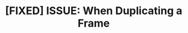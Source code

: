 ---
title: '[FIXED] ISSUE: When Duplicating a Frame'
redirect_to:
  - 'https://discuss.pencil2d.org/t/fixed-issue-when-duplicating-a-frame/574'
---